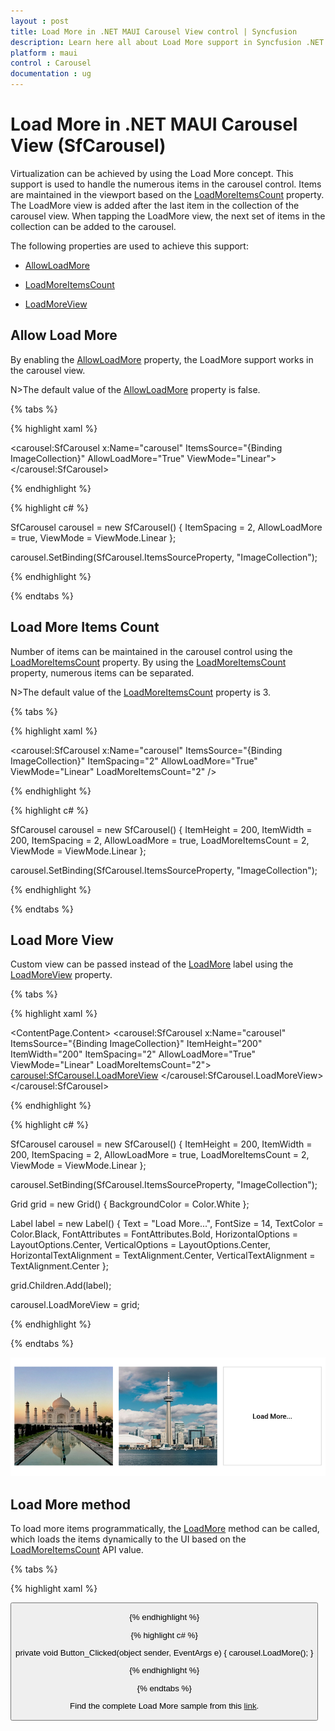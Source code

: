 ```yaml
---
layout : post
title: Load More in .NET MAUI Carousel View control | Syncfusion
description: Learn here all about Load More support in Syncfusion .NET MAUI Carousel View (SfCarousel) control and more.
platform : maui
control : Carousel
documentation : ug
---
```


# Load More in .NET MAUI Carousel View (SfCarousel)

Virtualization can be achieved by using the Load More concept. This support is used to handle the numerous items in the carousel control. Items are maintained in the viewport based on the [LoadMoreItemsCount](https://help.syncfusion.com/cr/maui/Syncfusion.Maui.Carousel.SfCarousel.html#Syncfusion_Maui_Carousel_SfCarousel_LoadMoreItemsCount) property. The LoadMore view is added after the last item in the collection of the carousel view. When tapping the LoadMore view, the next set of items in the collection can be added to the carousel.

The following properties are used to achieve this support:

*	[AllowLoadMore](https://help.syncfusion.com/cr/maui/Syncfusion.Maui.Carousel.SfCarousel.html#Syncfusion_Maui_Carousel_SfCarousel_AllowLoadMore)

*	[LoadMoreItemsCount](https://help.syncfusion.com/cr/maui/Syncfusion.Maui.Carousel.SfCarousel.html#Syncfusion_Maui_Carousel_SfCarousel_LoadMoreItemsCount)

*	[LoadMoreView](https://help.syncfusion.com/cr/maui/Syncfusion.Maui.Carousel.SfCarousel.html#Syncfusion_Maui_Carousel_SfCarousel_LoadMoreView)

## Allow Load More

By enabling the [AllowLoadMore](https://help.syncfusion.com/cr/maui/Syncfusion.Maui.Carousel.SfCarousel.html#Syncfusion_Maui_Carousel_SfCarousel_AllowLoadMore) property, the LoadMore support works in the carousel view.

N>The default value of the [AllowLoadMore](https://help.syncfusion.com/cr/maui/Syncfusion.Maui.Carousel.SfCarousel.html#Syncfusion_Maui_Carousel_SfCarousel_AllowLoadMore) property is false.

{% tabs %}

{% highlight xaml %}

<carousel:SfCarousel x:Name="carousel"
                     ItemsSource="{Binding ImageCollection}"
                     AllowLoadMore="True"
                     ViewMode="Linear">
</carousel:SfCarousel>
	
{% endhighlight %}

{% highlight c# %}

SfCarousel carousel = new SfCarousel()
{
    ItemSpacing = 2,
    AllowLoadMore = true,
    ViewMode = ViewMode.Linear
};

carousel.SetBinding(SfCarousel.ItemsSourceProperty, "ImageCollection");

{% endhighlight %}

{% endtabs %}

## Load More Items Count

Number of items can be maintained in the carousel control using the [LoadMoreItemsCount](https://help.syncfusion.com/cr/maui/Syncfusion.Maui.Carousel.SfCarousel.html#Syncfusion_Maui_Carousel_SfCarousel_LoadMoreItemsCount) property. By using the [LoadMoreItemsCount](https://help.syncfusion.com/cr/maui/Syncfusion.Maui.Carousel.SfCarousel.html#Syncfusion_Maui_Carousel_SfCarousel_LoadMoreItemsCount) property, numerous items can be separated. 

N>The default value of the [LoadMoreItemsCount](https://help.syncfusion.com/cr/maui/Syncfusion.Maui.Carousel.SfCarousel.html#Syncfusion_Maui_Carousel_SfCarousel_LoadMoreItemsCount) property is 3.

{% tabs %}

{% highlight xaml %}

<carousel:SfCarousel x:Name="carousel"
                     ItemsSource="{Binding ImageCollection}"
                     ItemSpacing="2"
                     AllowLoadMore="True"
                     ViewMode="Linear"
                     LoadMoreItemsCount="2" />

{% endhighlight %}

{% highlight c# %}

SfCarousel carousel = new SfCarousel()
{
    ItemHeight = 200,
    ItemWidth = 200,
    ItemSpacing = 2,
    AllowLoadMore = true,
    LoadMoreItemsCount = 2,
    ViewMode = ViewMode.Linear
};

carousel.SetBinding(SfCarousel.ItemsSourceProperty, "ImageCollection");

{% endhighlight %}

{% endtabs %}

## Load More View

Custom view can be passed instead of the [LoadMore](https://help.syncfusion.com/cr/maui/Syncfusion.Maui.Carousel.SfCarousel.html#Syncfusion_Maui_Carousel_SfCarousel_LoadMore) label using the [LoadMoreView](https://help.syncfusion.com/cr/maui/Syncfusion.Maui.Carousel.SfCarousel.html#Syncfusion_Maui_Carousel_SfCarousel_LoadMoreView) property.

{% tabs %}

{% highlight xaml %}

<ContentPage.Content>
<carousel:SfCarousel x:Name="carousel"
    ItemsSource="{Binding ImageCollection}"
    ItemHeight="200"
    ItemWidth="200"
    ItemSpacing="2"
    AllowLoadMore="True"
    ViewMode="Linear"
    LoadMoreItemsCount="2">
    <carousel:SfCarousel.LoadMoreView>
        <Grid BackgroundColor="#FFFFFFFF">
            <Label
                Text="Load More..."
                FontSize="14"
                TextColor="#FF000000"
                FontAttributes="Bold"
                HorizontalTextAlignment="Center"
                VerticalTextAlignment="Center"
                HorizontalOptions="Center"
                VerticalOptions="Center" />
        </Grid>
    </carousel:SfCarousel.LoadMoreView>
</carousel:SfCarousel>

{% endhighlight %}

{% highlight c# %}

SfCarousel carousel = new SfCarousel()
{
    ItemHeight = 200,
    ItemWidth = 200,
    ItemSpacing = 2,
    AllowLoadMore = true,
    LoadMoreItemsCount = 2,
    ViewMode = ViewMode.Linear
};

carousel.SetBinding(SfCarousel.ItemsSourceProperty, "ImageCollection");

Grid grid = new Grid()
{
    BackgroundColor = Color.White
};

Label label = new Label()
{
    Text = "Load More...",
    FontSize = 14,
    TextColor = Color.Black,
    FontAttributes = FontAttributes.Bold,
    HorizontalOptions = LayoutOptions.Center,
    VerticalOptions = LayoutOptions.Center,
    HorizontalTextAlignment = TextAlignment.Center,
    VerticalTextAlignment = TextAlignment.Center
};

grid.Children.Add(label);

carousel.LoadMoreView = grid;

{% endhighlight %}

{% endtabs %}

![Load more](images/LoadMore.png)

## Load More method

To load more items programmatically, the [LoadMore](https://help.syncfusion.com/cr/maui/Syncfusion.Maui.Carousel.SfCarousel.html#Syncfusion_Maui_Carousel_SfCarousel_LoadMore) method can be called, which loads the items dynamically to the UI based on the [LoadMoreItemsCount](https://help.syncfusion.com/cr/maui/Syncfusion.Maui.Carousel.SfCarousel.html#Syncfusion_Maui_Carousel_SfCarousel_LoadMoreItemsCount) API value.

{% tabs %}

{% highlight xaml %}

<StackLayout>
    <carousel:SfCarousel x:Name="carousel"
                         ItemsSource="{Binding ImageCollection}"
                         ViewMode="Default"
                         LoadMoreItemsCount="2" />
    <Button Text="LoadMore Method" 
            Clicked="Button_Clicked"/>
</StackLayout>
	
{% endhighlight %}

{% highlight c# %}

private void Button_Clicked(object sender, EventArgs e)
{
    carousel.LoadMore();
}

{% endhighlight %}

{% endtabs %}

Find the complete Load More sample from this [link](https://github.com/SyncfusionExamples/maui-carousel-samples/tree/master/LoadMore/LoadMoreSample).